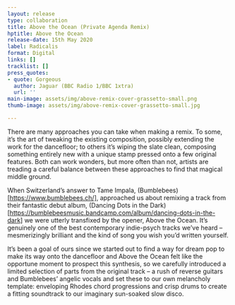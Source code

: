 ```yaml
---
layout: release
type: collaboration
title: Above the Ocean (Private Agenda Remix)
hptitle: Above the Ocean
release-date: 15th May 2020
label: Radicalis
format: Digital
links: []
tracklist: []
press_quotes:
- quote: Gorgeous
  author: Jaguar (BBC Radio 1/BBC 1xtra)
  url: ''
main-image: assets/img/above-remix-cover-grassetto-small.png
thumb-image: assets/img/above-remix-cover-grassetto-small.jpg

---
```

There are many approaches you can take when making a remix. To some, it’s the art of tweaking the existing composition, possibly extending the work for the dancefloor; to others it’s wiping the slate clean, composing something entirely new with a unique stamp pressed onto a few original features. Both can work wonders, but more often than not, artists are treading a careful balance between these approaches to find that magical middle ground. 

When Switzerland’s answer to Tame Impala, (Bumblebees)[https://www.bumblebees.ch/], approached us about remixing a track from their fantastic debut album, (Dancing Dots in the Dark)[https://bumblebeesmusic.bandcamp.com/album/dancing-dots-in-the-dark] we were utterly transfixed by the opener, Above the Ocean. It’s genuinely one of the best contemporary indie-psych tracks we’ve heard – mesmerizingly brilliant and the kind of song you wish you’d written yourself. 

It’s been a goal of ours since we started out to find a way for dream pop to make its way onto the dancefloor and Above the Ocean felt like the opportune moment to prospect this synthesis, so we carefully introduced a limited selection of parts from the original track – a rush of reverse guitars and Bumblebees’ angelic vocals and set these to our own melancholy template: enveloping Rhodes chord progressions and crisp drums to create a fitting soundtrack to our imaginary sun-soaked slow disco.
